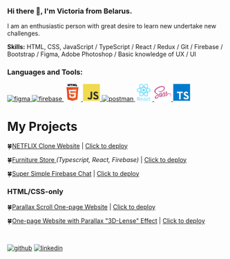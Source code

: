 ### Hi there 👋,  I'm Victoria from Belarus.
I am an enthusiastic person with great desire to learn new undertake new challenges.

**Skills:**  HTML, CSS, JavaScript / TypeScript / React / Redux / Git / Firebase / Bootstrap / Figma, Adobe Photoshop / Basic knowledge of UX / UI

<h3 align="left">Languages and Tools:</h3>
<p align="left"> <a href="https://www.figma.com/" target="_blank" rel="noreferrer"> <img src="https://www.vectorlogo.zone/logos/figma/figma-icon.svg" alt="figma" width="40" height="40"/> </a> <a href="https://firebase.google.com/" target="_blank" rel="noreferrer"> <img src="https://www.vectorlogo.zone/logos/firebase/firebase-icon.svg" alt="firebase" width="40" height="40"/> </a> <a href="https://www.w3.org/html/" target="_blank" rel="noreferrer"> <img src="https://raw.githubusercontent.com/devicons/devicon/master/icons/html5/html5-original-wordmark.svg" alt="html5" width="40" height="40"/> </a> <a href="https://developer.mozilla.org/en-US/docs/Web/JavaScript" target="_blank" rel="noreferrer"> <img src="https://raw.githubusercontent.com/devicons/devicon/master/icons/javascript/javascript-original.svg" alt="javascript" width="40" height="40"/> </a> <a href="https://postman.com" target="_blank" rel="noreferrer"> <img src="https://www.vectorlogo.zone/logos/getpostman/getpostman-icon.svg" alt="postman" width="40" height="40"/> </a> <a href="https://reactjs.org/" target="_blank" rel="noreferrer"> <img src="https://raw.githubusercontent.com/devicons/devicon/master/icons/react/react-original-wordmark.svg" alt="react" width="40" height="40"/> </a> <a href="https://sass-lang.com" target="_blank" rel="noreferrer"> <img src="https://raw.githubusercontent.com/devicons/devicon/master/icons/sass/sass-original.svg" alt="sass" width="40" height="40"/> </a> <a href="https://www.typescriptlang.org/" target="_blank" rel="noreferrer"> <img src="https://raw.githubusercontent.com/devicons/devicon/master/icons/typescript/typescript-original.svg" alt="typescript" width="40" height="40"/> </a> </p>
 
  

# My Projects
🍀[NETFLIX Clone Website](https://github.com/viccoshe/netflix-clone) | [Click to deploy](https://netflix-clone-b2f54.web.app/)

🍀[Furniture Store ](https://github.com/viccoshe/Final-Project) *(Typescript, React, Firebase)* | [Click to deploy](https://wooden-furniture-d32f1.firebaseapp.com/)  
  

<!-- 🍀[Super Simple ToDo App](https://github.com/viccoshe/TodoList--Tabs) | [tap to deploy](https://viccoshe.github.io/TodoList--Tabs/)  
  
🍀[NETFLIX Clone Website](https://github.com/viccoshe/netflix-clone)
🍀[Finance App](https://github.com/viccoshe/budget-app)  | [tap to deploy](https://budget-app-4a0ed.web.app/) -->

🍀[Super Simple Firebase Chat](https://github.com/viccoshe/chat-app)  | [Click to deploy](https://viccoshe.github.io/chat-app/)
 
### HTML/CSS-only

🍀[Parallax Scroll One-page Website](https://github.com/viccoshe/parallax-scroll-website) | [Click to deploy](https://viccoshe.github.io/parallax-scroll-website/)  

🍀[One-page Website with Parallax "3D-Lense" Effect](https://github.com/viccoshe/parallax-effects-one-page) | [Click to deploy](https://viccoshe.github.io/parallax-effects-one-page/)  
  

<!-- 🍀[Organic Food One-Page](https://github.com/viccoshe/Exam-project-HTML-CSS) | [tap to deploy](https://viccoshe.github.io/Exam-project-HTML-CSS/)  
  

🍀[Photo Editor One-Page](https://github.com/viccoshe/photo-app-css-html) | [tap to deploy](https://viccoshe.github.io/photo-app-css-html/)  
   -->
  

<br/>  


[<img src='https://cdn.jsdelivr.net/npm/simple-icons@3.0.1/icons/github.svg' alt='github' height='40'>](https://github.com/viccoshe)  [<img src='https://cdn.jsdelivr.net/npm/simple-icons@3.0.1/icons/linkedin.svg' alt='linkedin' height='40'>](https://www.linkedin.com/in/viccoshe/)  



